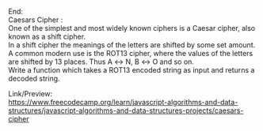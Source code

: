 End: </br> 
Caesars Cipher :</br> 
One of the simplest and most widely known ciphers is a Caesar cipher, also known as a shift cipher.</br> 
In a shift cipher the meanings of the letters are shifted by some set amount.</br> 
A common modern use is the ROT13 cipher, where the values of the letters are shifted by 13 places. Thus A ↔ N, B ↔ O and so on.</br> 
Write a function which takes a ROT13 encoded string as input and returns a decoded string.</br> 

Link/Preview: </br>
https://www.freecodecamp.org/learn/javascript-algorithms-and-data-structures/javascript-algorithms-and-data-structures-projects/caesars-cipher
